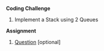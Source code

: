 **Coding Challenge**

1. Implement a Stack using 2 Queues

**Assignment**

1. [Question](https://www.hackerrank.com/challenges/queue-using-two-stacks/problem?isFullScreen=false) [optional]
